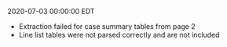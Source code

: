 2020-07-03 00:00:00 EDT


- Extraction failed for case summary tables from page 2
- Line list tables were not parsed correctly and are not included
